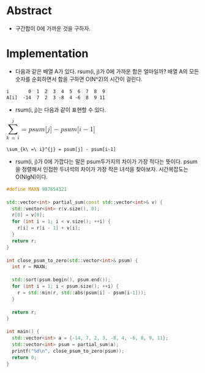 # Abstract

- 구간합이 0에 가까운 것을 구하자.

# Implementation

- 다음과 같은 배열 A가 있다. rsum(i, j)가 0에 가까운 합은 얼마일까?
  배열 A의 모든 숫자를 순회하면서 합을 구하면 O(N^2)의 시간이 걸린다.

```
i       0  1  2  3  4  5  6  7  8  9
A[i]  -14  7  2  3 -8  4 -6  8  9 11
```

- rsum(i, j)는 다음과 같이 표현할 수 있다.

![](partial_sum_range_which_is_close_to_zero.png)

```
\sum_{k\ =\ i}^{j} = psum[j] - psum[i-1]
```

- rsum(i, j)가 0에 가깝다는 말은 psum두가지의 차이가 가장 적다는 뜻이다.
  psum을 정렬해서 인접한 두녀석의 차이가 가장 작은 녀석을 찾아보자.
  시간복잡도는 O(NlgN)이다.


```cpp
#define MAXN 987654321

std::vector<int> partial_sum(const std::vector<int>& v) {
  std::vector<int> r(v.size(), 0);
  r[0] = v[0];
  for (int i = 1; i < v.size(); ++i) {
    r[i] = r[i - 1] + v[i];
  }
  return r;
}

int close_psum_to_zero(std::vector<int>& psum) {
  int r = MAXN;

  std::sort(psum.begin(), psum.end());
  for (int i = 1; i < psum.size(); ++i) {
    r = std::min(r, std::abs(psum[i] - psum[i-1]));
  }

  return r;
}

int main() {
  std::vector<int> a = {-14, 7, 2, 3, -8, 4, -6, 8, 9, 11};
  std::vector<int> psum = partial_sum(a);
  printf("%d\n", close_psum_to_zero(psum));
  return 0;
}
```
